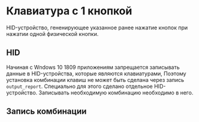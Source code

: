 # Клавиатура с 1 кнопкой
HID-устройство, гененирующее указанное ранее нажатие кнопок при нажатии одной физической кнопки.

## HID
Начиная с Wndows 10 1809 приложениям запрещается записывать данные в HID-устройства, которые являются клавиатурами,
Поэтому установка комбинации клавиш не может быть сделана через запись `output_report`. Специально для этого сделано отдельное HID-устройство.
Записывать необходимую комбинацию необходимо в него.

## Запись комбинации

